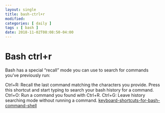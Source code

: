 ```yaml
---
layout: single
title: bash-ctrl+r
modified:
categories: [ daily ]
tags : [ bash ]
date: 2018-11-02T08:08:50-04:00
---
```


# Bash ctrl+r
Bash has a special “recall” mode you can use to search for commands you’ve previously run:

Ctrl+R: Recall the last command matching the characters you provide. Press this shortcut and start typing to search your bash history for a command.
Ctrl+O: Run a command you found with Ctrl+R.
Ctrl+G: Leave history searching mode without running a command.
[keyboard-shortcuts-for-bash-command-shell](https://www.howtogeek.com/howto/ubuntu/keyboard-shortcuts-for-bash-command-shell-for-ubuntu-debian-suse-redhat-linux-etc/ "keyboard-shortcuts-for-bash-command-shell")
